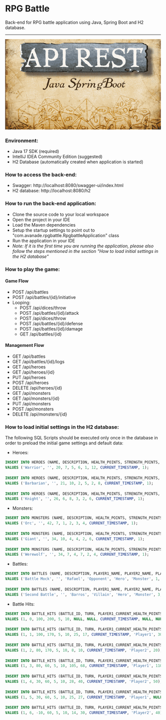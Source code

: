 # RPG Battle
Back-end for RPG battle application using Java, Spring Boot and H2 database.

---

![Cover: API REST Java Spring Boot](/assets/images/cover.png)

### Environment:
* Java 17 SDK (required)
* IntelliJ IDEA Community Edition (suggested)
* H2 Database (automatically created when application is started)

### How to access the back-end:
* Swagger: http://localhost:8080/swagger-ui/index.html
* H2 database: http://localhost:8080/h2

### How to run the back-end application:
* Clone the source code to your local workspace
* Open the project in your IDE
* Load the Maven dependencies
* Setup the startup settings to point out to "com.avanade.rpgbattle.RpgbattleApplication" class
* Run the application in your IDE
* *Note: If it is the first time you are running the application, please also follow the steps mentioned in the section "How to load initial settings in the H2 database"*

### How to play the game:

#### Game Flow

* POST /api/battles
* POST /api/battles/{id}/initiative
* Looping:
  * POST /api/dices/throw
  * POST /api/battles/{id}/attack
  * POST /api/dices/throw
  * POST /api/battles/{id}/defense
  * POST /api/battles/{id}/damage
  * GET /api/battles/{id}

#### Management Flow

* GET /api/battles
* GET /api/battles/{id}/logs
* GET /api/heroes
* GET /api/heroes/{id}
* PUT /api/heroes
* POST /api/heroes
* DELETE /api/heroes/{id}
* GET /api/monsters
* GET /api/monsters/{id}
* PUT /api/monsters
* POST /api/monsters
* DELETE /api/monsters/{id}

### How to load initial settings in the H2 database: 
The following SQL Scripts should be executed only once in the database in order to preload the initial game settings and default data:

* Heroes:
```` sql
INSERT INTO HEROES (NAME, DESCRIPTION, HEALTH_POINTS, STRENGTH_POINTS, DEFENSE_POINTS, AGILITY_POINTS, DICE_QUANTITY, DICE_FACES, CREATED_AT, IS_SYSTEM_GENERATED)
VALUES ('Warrior', '', 20, 7, 5, 6, 1, 12, CURRENT_TIMESTAMP, 1);

INSERT INTO HEROES (NAME, DESCRIPTION, HEALTH_POINTS, STRENGTH_POINTS, DEFENSE_POINTS, AGILITY_POINTS, DICE_QUANTITY, DICE_FACES, CREATED_AT, IS_SYSTEM_GENERATED)
VALUES ('Barbarian', '', 21, 10, 2, 5, 2, 8, CURRENT_TIMESTAMP, 1);

INSERT INTO HEROES (NAME, DESCRIPTION, HEALTH_POINTS, STRENGTH_POINTS, DEFENSE_POINTS, AGILITY_POINTS, DICE_QUANTITY, DICE_FACES, CREATED_AT, IS_SYSTEM_GENERATED)
VALUES ('Knight', '', 26, 6, 8, 3, 2, 6, CURRENT_TIMESTAMP, 1);
````

* Monsters:
```` sql
INSERT INTO MONSTERS (NAME, DESCRIPTION, HEALTH_POINTS, STRENGTH_POINTS, DEFENSE_POINTS, AGILITY_POINTS, DICE_QUANTITY, DICE_FACES, CREATED_AT, IS_SYSTEM_GENERATED) 
VALUES ('Orc', '', 42, 7, 1, 2, 3, 4, CURRENT_TIMESTAMP, 1);

INSERT INTO MONSTERS (NAME, DESCRIPTION, HEALTH_POINTS, STRENGTH_POINTS, DEFENSE_POINTS, AGILITY_POINTS, DICE_QUANTITY, DICE_FACES, CREATED_AT, IS_SYSTEM_GENERATED) 
VALUES ('Giant', '', 34, 10, 4, 4, 2, 6, CURRENT_TIMESTAMP, 1);

INSERT INTO MONSTERS (NAME, DESCRIPTION, HEALTH_POINTS, STRENGTH_POINTS, DEFENSE_POINTS, AGILITY_POINTS, DICE_QUANTITY, DICE_FACES, CREATED_AT, IS_SYSTEM_GENERATED) 
VALUES ('Werewolf', '', 34, 7, 4, 7, 2, 4, CURRENT_TIMESTAMP, 1);
````

* Battles:
```` sql
INSERT INTO BATTLES (NAME, DESCRIPTION, PLAYER1_NAME, PLAYER2_NAME, PLAYER1_CHARACTER_TYPE, PLAYER2_CHARACTER_TYPE, PLAYER1_CHARACTER_ID, PLAYER2_CHARACTER_ID, INITIATIVE, CREATED_AT, COMPLETED_AT, IS_FINISHED, WINNER) 
VALUES ('Battle Mock', '', 'Rafael', 'Opponent', 'Hero', 'Monster', 1, 1, 'Player1', CURRENT_TIMESTAMP, CURRENT_TIMESTAMP, 1, 'Player1');

INSERT INTO BATTLES (NAME, DESCRIPTION, PLAYER1_NAME, PLAYER2_NAME, PLAYER1_CHARACTER_TYPE, PLAYER2_CHARACTER_TYPE, PLAYER1_CHARACTER_ID, PLAYER2_CHARACTER_ID, INITIATIVE, CREATED_AT, COMPLETED_AT, IS_FINISHED, WINNER) 
VALUES ('Second Battle', '', 'Barros', 'Villain', 'Hero', 'Monster', 3, 3, 'Player2', CURRENT_TIMESTAMP, CURRENT_TIMESTAMP, 1, 'Player1');
````

* Battle Hits:
```` sql
INSERT INTO BATTLE_HITS (BATTLE_ID, TURN, PLAYER1_CURRENT_HEALTH_POINTS, PLAYER2_CURRENT_HEALTH_POINTS, PLAYER1_STRENGTH_POINTS, PLAYER2_STRENGTH_POINTS, PLAYER1_DICES_VALUE, PLAYER2_DICES_VALUE, CREATED_AT, ATTACKER, DAMAGE) 
VALUES (1, 0, 100, 200, 5, 10, NULL, NULL, CURRENT_TIMESTAMP, NULL, NULL);

INSERT INTO BATTLE_HITS (BATTLE_ID, TURN, PLAYER1_CURRENT_HEALTH_POINTS, PLAYER2_CURRENT_HEALTH_POINTS, PLAYER1_STRENGTH_POINTS, PLAYER2_STRENGTH_POINTS, PLAYER1_DICES_VALUE, PLAYER2_DICES_VALUE, CREATED_AT, ATTACKER, DAMAGE) 
VALUES (1, 1, 100, 170, 5, 10, 25, 17, CURRENT_TIMESTAMP, 'Player1', 30);

INSERT INTO BATTLE_HITS (BATTLE_ID, TURN, PLAYER1_CURRENT_HEALTH_POINTS, PLAYER2_CURRENT_HEALTH_POINTS, PLAYER1_STRENGTH_POINTS, PLAYER2_STRENGTH_POINTS, PLAYER1_DICES_VALUE, PLAYER2_DICES_VALUE, CREATED_AT, ATTACKER, DAMAGE) 
VALUES (1, 2, 80, 170, 5, 10, 8, 10, CURRENT_TIMESTAMP, 'Player2', 20);

INSERT INTO BATTLE_HITS (BATTLE_ID, TURN, PLAYER1_CURRENT_HEALTH_POINTS, PLAYER2_CURRENT_HEALTH_POINTS, PLAYER1_STRENGTH_POINTS, PLAYER2_STRENGTH_POINTS, PLAYER1_DICES_VALUE, PLAYER2_DICES_VALUE, CREATED_AT, ATTACKER, DAMAGE) 
VALUES (1, 3, 80, 60, 5, 10, 105, 68, CURRENT_TIMESTAMP, 'Player1', 110);

INSERT INTO BATTLE_HITS (BATTLE_ID, TURN, PLAYER1_CURRENT_HEALTH_POINTS, PLAYER2_CURRENT_HEALTH_POINTS, PLAYER1_STRENGTH_POINTS, PLAYER2_STRENGTH_POINTS, PLAYER1_DICES_VALUE, PLAYER2_DICES_VALUE, CREATED_AT, ATTACKER, DAMAGE) 
VALUES (1, 4, 30, 60, 5, 10, 28, 40, CURRENT_TIMESTAMP, 'Player2', 50);

INSERT INTO BATTLE_HITS (BATTLE_ID, TURN, PLAYER1_CURRENT_HEALTH_POINTS, PLAYER2_CURRENT_HEALTH_POINTS, PLAYER1_STRENGTH_POINTS, PLAYER2_STRENGTH_POINTS, PLAYER1_DICES_VALUE, PLAYER2_DICES_VALUE, CREATED_AT, ATTACKER, DAMAGE) 
VALUES (1, 5, 30, 60, 5, 10, 25, 27, CURRENT_TIMESTAMP, 'Player1', NULL);

INSERT INTO BATTLE_HITS (BATTLE_ID, TURN, PLAYER1_CURRENT_HEALTH_POINTS, PLAYER2_CURRENT_HEALTH_POINTS, PLAYER1_STRENGTH_POINTS, PLAYER2_STRENGTH_POINTS, PLAYER1_DICES_VALUE, PLAYER2_DICES_VALUE, CREATED_AT, ATTACKER, DAMAGE) 
VALUES (1, 6, -10, 60, 5, 10, 14, 30, CURRENT_TIMESTAMP, 'Player2', 40);
````
